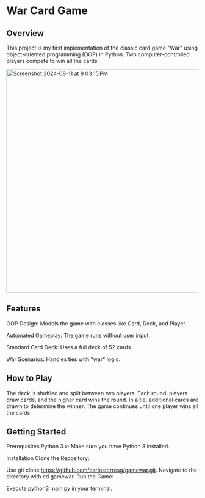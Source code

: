 
# War Card Game

## Overview

This project is my first implementation of the classic card game "War" using object-oriented programming (OOP) in Python. Two computer-controlled players compete to win all the cards.



<img width="584" alt="Screenshot 2024-08-11 at 8 03 15 PM" src="https://github.com/user-attachments/assets/e0282e15-a979-4348-b098-372cddbf62a2">



## Features

OOP Design: Models the game with classes like Card, Deck, and Player.

Automated Gameplay: The game runs without user input.

Standard Card Deck: Uses a full deck of 52 cards.

War Scenarios: Handles ties with "war" logic.


## How to Play

The deck is shuffled and split between two players.
Each round, players draw cards, and the higher card wins the round.
In a tie, additional cards are drawn to determine the winner.
The game continues until one player wins all the cards.

## Getting Started

Prerequisites
Python 3.x: Make sure you have Python 3 installed.

Installation
Clone the Repository:

Use git clone https://github.com/carlostorresg/gamewar.git.
Navigate to the directory with cd gamewar.
Run the Game:

Execute python3 main.py in your terminal.

